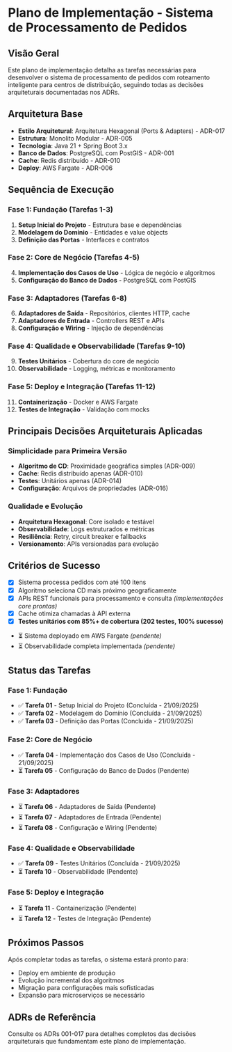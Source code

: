 # Plano de Implementação - Sistema de Processamento de Pedidos

## Visão Geral

Este plano de implementação detalha as tarefas necessárias para desenvolver o sistema de processamento de pedidos com roteamento inteligente para centros de distribuição, seguindo todas as decisões arquiteturais documentadas nos ADRs.

## Arquitetura Base

- **Estilo Arquitetural**: Arquitetura Hexagonal (Ports & Adapters) - ADR-017
- **Estrutura**: Monolito Modular - ADR-005
- **Tecnologia**: Java 21 + Spring Boot 3.x
- **Banco de Dados**: PostgreSQL com PostGIS - ADR-001
- **Cache**: Redis distribuído - ADR-010
- **Deploy**: AWS Fargate - ADR-006

## Sequência de Execução

### Fase 1: Fundação (Tarefas 1-3)

1. **Setup Inicial do Projeto** - Estrutura base e dependências
2. **Modelagem do Domínio** - Entidades e value objects
3. **Definição das Portas** - Interfaces e contratos

### Fase 2: Core de Negócio (Tarefas 4-5)

4. **Implementação dos Casos de Uso** - Lógica de negócio e algoritmos
5. **Configuração do Banco de Dados** - PostgreSQL com PostGIS

### Fase 3: Adaptadores (Tarefas 6-8)

6. **Adaptadores de Saída** - Repositórios, clientes HTTP, cache
7. **Adaptadores de Entrada** - Controllers REST e APIs
8. **Configuração e Wiring** - Injeção de dependências

### Fase 4: Qualidade e Observabilidade (Tarefas 9-10)

9. **Testes Unitários** - Cobertura do core de negócio
10. **Observabilidade** - Logging, métricas e monitoramento

### Fase 5: Deploy e Integração (Tarefas 11-12)

11. **Containerização** - Docker e AWS Fargate
12. **Testes de Integração** - Validação com mocks

## Principais Decisões Arquiteturais Aplicadas

### Simplicidade para Primeira Versão

- **Algoritmo de CD**: Proximidade geográfica simples (ADR-009)
- **Cache**: Redis distribuído apenas (ADR-010)
- **Testes**: Unitários apenas (ADR-014)
- **Configuração**: Arquivos de propriedades (ADR-016)

### Qualidade e Evolução

- **Arquitetura Hexagonal**: Core isolado e testável
- **Observabilidade**: Logs estruturados e métricas
- **Resiliência**: Retry, circuit breaker e fallbacks
- **Versionamento**: APIs versionadas para evolução

## Critérios de Sucesso

- [x] Sistema processa pedidos com até 100 itens
- [x] Algoritmo seleciona CD mais próximo geograficamente  
- [x] APIs REST funcionais para processamento e consulta *(implementações core prontas)*
- [x] Cache otimiza chamadas à API externa
- [x] **Testes unitários com 85%+ de cobertura (202 testes, 100% sucesso)**
- ⏳ Sistema deployado em AWS Fargate *(pendente)*
- ⏳ Observabilidade completa implementada *(pendente)*

## Status das Tarefas

### Fase 1: Fundação

- ✅ **Tarefa 01** - Setup Inicial do Projeto (Concluída - 21/09/2025)
- ✅ **Tarefa 02** - Modelagem do Domínio (Concluída - 21/09/2025)
- ✅ **Tarefa 03** - Definição das Portas (Concluída - 21/09/2025)

### Fase 2: Core de Negócio

- ✅ **Tarefa 04** - Implementação dos Casos de Uso (Concluída - 21/09/2025)
- ⏳ **Tarefa 05** - Configuração do Banco de Dados (Pendente)

### Fase 3: Adaptadores

- ⏳ **Tarefa 06** - Adaptadores de Saída (Pendente)
- ⏳ **Tarefa 07** - Adaptadores de Entrada (Pendente)
- ⏳ **Tarefa 08** - Configuração e Wiring (Pendente)

### Fase 4: Qualidade e Observabilidade

- ✅ **Tarefa 09** - Testes Unitários (Concluída - 21/09/2025)
- ⏳ **Tarefa 10** - Observabilidade (Pendente)

### Fase 5: Deploy e Integração

- ⏳ **Tarefa 11** - Containerização (Pendente)
- ⏳ **Tarefa 12** - Testes de Integração (Pendente)

## Próximos Passos

Após completar todas as tarefas, o sistema estará pronto para:

- Deploy em ambiente de produção
- Evolução incremental dos algoritmos
- Migração para configurações mais sofisticadas
- Expansão para microserviços se necessário

## ADRs de Referência

Consulte os ADRs 001-017 para detalhes completos das decisões arquiteturais que fundamentam este plano de implementação.

